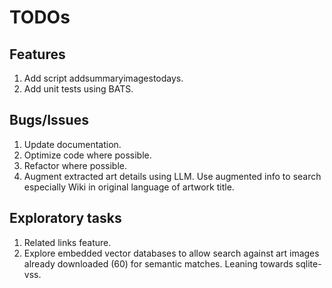 # TODOs

## Features

1. Add script addsummaryimagestodays.
1. Add unit tests using BATS.

## Bugs/Issues

1. Update documentation.
1. Optimize code where possible.
1. Refactor where possible.
1. Augment extracted art details using LLM. Use augmented info to search especially Wiki in original language of artwork title.

## Exploratory tasks

1. Related links feature.
1. Explore embedded vector databases to allow search against art images already downloaded (60) for semantic matches. Leaning towards sqlite-vss.
